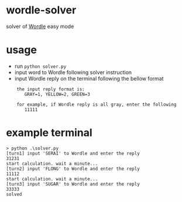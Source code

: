# wordle-solver
solver of [Wordle](https://www.powerlanguage.co.uk/wordle/) easy mode

# usage
* run `python solver.py`
* input word to Wordle following solver instruction
* input Wordle reply on the terminal following the bellow format
```
    the input reply format is:
       GRAY=1, YELLOW=2, GREEN=3
    
    for example, if Wordle reply is all gray, enter the following
       11111
```

# example terminal
```
> python .\solver.py
[turn1] input 'SERAI' to Wordle and enter the reply
31231
start calculation. wait a minute...
[turn2] input 'FLONG' to Wordle and enter the reply
11112
start calculation. wait a minute...
[turn3] input 'SUGAR' to Wordle and enter the reply
33333
solved
```
